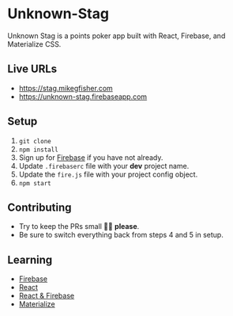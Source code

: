 # Unknown-Stag
Unknown Stag is a points poker app built with React, Firebase, and Materialize CSS. 

## Live URLs
- https://stag.mikegfisher.com
- https://unknown-stag.firebaseapp.com

## Setup
1. `git clone`
2. `npm install`
3. Sign up for [Firebase](https://firebase.google.com) if you have not already. 
4. Update `.firebaserc` file with your **dev** project name. 
5. Update the `fire.js` file with your project config object. 
6. `npm start`

## Contributing
- Try to keep the PRs small 🙏🏻 **please**. 
- Be sure to switch everything back from steps 4 and 5 in setup. 

## Learning
- [Firebase](https://firebase.google.com/docs/web/setup)
- [React](https://reactjs.org/docs/hello-world.html)
- [React & Firebase](https://www.robinwieruch.de/complete-firebase-authentication-react-tutorial/#react-firebase-setup)
- [Materialize](http://materializecss.com/getting-started.html)
